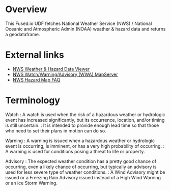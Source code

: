 # Overview
This Fused.io UDF fetches National Weather Service (NWS) / National Oceanic and Atmospheric Admin (NOAA) weather & hazard data and returns a geodataframe.

# External links
* [NWS Weather & Hazard Data Viewer](https://www.wrh.noaa.gov/map/)
* [NWS Watch/Warning/Advisory (WWA) MapServer](https://mapservices.weather.noaa.gov/eventdriven/rest/services/WWA/watch_warn_adv/MapServer)
* [NWS Hazard Map FAQ](https://www.weather.gov/help-map)

# Terminology

Watch
: A watch is used when the risk of a hazardous weather or hydrologic event has increased significantly, but its occurrence, location, and/or timing is still uncertain.
: It is intended to provide enough lead time so that those who need to set their plans in motion can do so.

Warning
: A warning is issued when a hazardous weather or hydrologic event is occurring, is imminent, or has a very high probability of occurring.
: A warning is used for conditions posing a threat to life or property.

Advisory
: The expected weather condition has a pretty good chance of occurring, even a likely chance of occurring, but typically an advisory is used for less severe type of weather conditions.
: A Wind Advisory might be issued or a Freezing Rain Advisory issued instead of a High Wind Warning or an ice Storm Warning.

